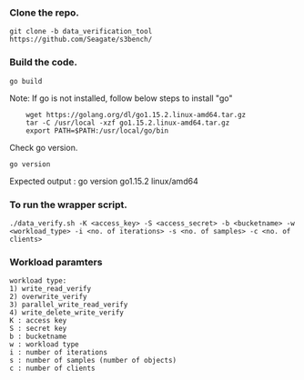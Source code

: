 ### Clone the repo.
```
git clone -b data_verification_tool https://github.com/Seagate/s3bench/
```
### Build the code.
```
go build
```
Note: If go is not installed, follow below steps to install "go"
```
    wget https://golang.org/dl/go1.15.2.linux-amd64.tar.gz
    tar -C /usr/local -xzf go1.15.2.linux-amd64.tar.gz
    export PATH=$PATH:/usr/local/go/bin
```
Check go version.
```
go version
```
Expected output : go version go1.15.2 linux/amd64
### To run the wrapper script.
```
./data_verify.sh -K <access_key> -S <access_secret> -b <bucketname> -w <workload_type> -i <no. of iterations> -s <no. of samples> -c <no. of clients>
```
### Workload paramters
```
workload type:
1) write_read_verify
2) overwrite_verify
3) parallel_write_read_verify
4) write_delete_write_verify
K : access key
S : secret key
b : bucketname
w : workload type
i : number of iterations 
s : number of samples (number of objects)
c : number of clients
```
